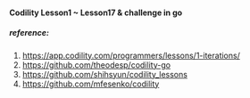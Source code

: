 #### Codility Lesson1 ~ Lesson17 & challenge in go


##### reference:
1. https://app.codility.com/programmers/lessons/1-iterations/
2. https://github.com/theodesp/codility-go
3. https://github.com/shihsyun/codility_lessons
4. https://github.com/mfesenko/codility

